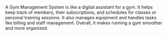 A Gym Management System is like a digital assistant for a gym. It helps keep track of members, their subscriptions, and schedules for classes or personal training sessions. It also manages equipment and handles tasks like billing and staff management. Overall, it makes running a gym smoother and more organized.
